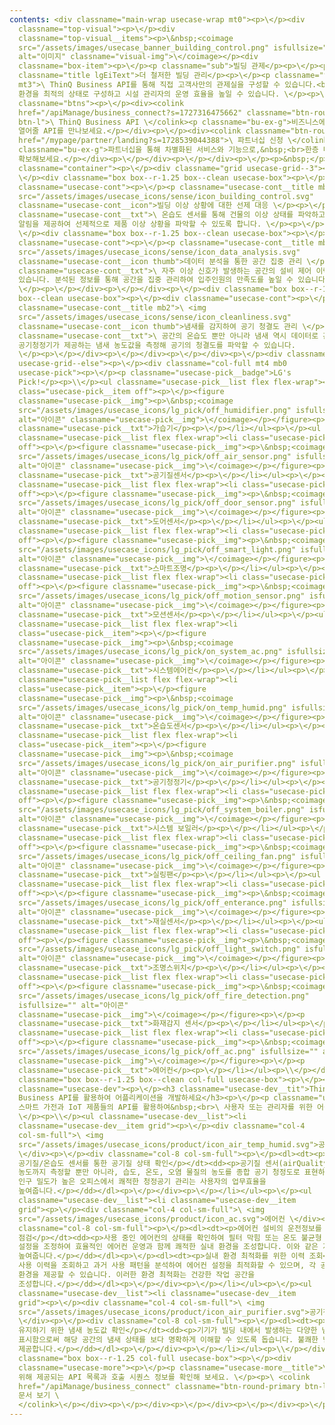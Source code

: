 ```yaml
---
contents: <div classname="main-wrap usecase-wrap mt0"><p>\</p><div
  classname="top-visual"><p>\</p><div
  classname="top-visual__items"><p>\&nbsp;<coimage
  src="/assets/images/usecase_banner_building_control.png" isfullsize=""
  alt="이미지" classname="visual-img">\</coimage></p><div
  classname="box-item"><p>\</p><p classname="sub">빌딩 관제</p><p>\</p><p
  classname="title lgEiText">더 철저한 빌딩 관리</p><p>\</p><p classname="text--light
  mt3">\ ThinQ Business API를 통해 직접 고객사만의 관제실을 구성할 수 있습니다.<br>설계된 맞춤 관제실을 사용해 빌딩
  환경을 최적의 상태로 구성하고 시설 관리자의 운영 효율을 높일 수 있습니다. \</p><p>\</p><div
  classname="btns"><p>\</p><div><colink
  href="/apiManage/business_connect?s=1727316475662" classname="btn-round-black
  btn-l">\ ThinQ Business API \</colink><p classname="bu-ex-g">비즈니스에 새로운 가능성을
  열어줄 API를 만나보세요.</p></div><p>\</p><div><colink classname="btn-round-line btn-l"
  href="/mypage/partner/landing?s=1728539044388">\ 파트너십 신청 \</colink><p
  classname="bu-ex-g">파트너십을 통해 차별화된 서비스와 기능으로,&nbsp;<br>한층 더 강력한 경쟁력을
  확보해보세요.</p></div><p>\</p></div><p>\</p></div><p>\</p><p>&nbsp;</p></div><p>\</p></div><p>\</p><div
  classname="container"><p>\</p><div classname="grid usecase-grid--3"><p>\
  \</p><div classname="box box--r-1.25 box--clean usecase-box"><p>\</p><div
  classname="usecase-cont"><p>\</p><p classname="usecase-cont__title mb2">\ <img
  src="/assets/images/usecase_icons/sense/icon_building_control.svg"
  classname="usecase-cont__icon">빌딩 이상 상황에 대한 선제 대응 \</p><p>\</p><p
  classname="usecase-cont__txt">\ 온습도 센서를 통해 건물의 이상 상태를 파악하고, 문제가 발생하면 빌딩 운영자에게
  알림을 제공하여 선제적으로 제품 이상 상황을 파악할 수 있도록 합니다. \</p><p>\</p></div><p>\</p></div><p>\
  \</p><div classname="box box--r-1.25 box--clean usecase-box"><p>\</p><div
  classname="usecase-cont"><p>\</p><p classname="usecase-cont__title mb2">\ <img
  src="/assets/images/usecase_icons/sense/icon_data_analysis.svg"
  classname="usecase-cont__icon thumb">데이터 분석을 통한 공간 집중 관리 \</p><p>\</p><p
  classname="usecase-cont__txt">\ 자주 이상 신호가 발생하는 공간의 설비 제어 이력을 확인하고 문제를 파악 할 수
  있습니다. 분석된 정보를 통해 공간을 집중 관리하여 입주인원의 만족도를 높일 수 있습니다.
  \</p><p>\</p></div><p>\</p></div><p>\</p><div classname="box box--r-1.25
  box--clean usecase-box"><p>\</p><div classname="usecase-cont"><p>\</p><p
  classname="usecase-cont__title mb2">\ <img
  src="/assets/images/usecase_icons/sense/icon_cleanliness.svg"
  classname="usecase-cont__icon thumb">냄새를 감지하여 공기 청결도 관리 \</p><p>\</p><p
  classname="usecase-cont__txt">\ 공간의 온습도 뿐만 아니라 냄새 역시 데이터로 관리할 수 있습니다. 에어컨,
  공기청정기가 제공하는 냄새 농도값을 측정해 공기의 청결도를 파악할 수 있습니다.
  \</p><p>\</p></div><p>\</p></div><p>\</p></div><p>\</p><div classname="grid
  usecase-grid--else"><p>\</p><div classname="col-full mt4 mb0
  usecase-pick"><p>\</p><p classname="usecase-pick__badge">LG's
  Pick!</p><p>\\</p><ul classname="usecase-pick__list flex flex-wrap"><li
  class="usecase-pick__item off"><p>\</p><figure
  classname="usecase-pick__img"><p>\&nbsp;<coimage
  src="/assets/images/usecase_icons/lg_pick/off_humidifier.png" isfullsize=""
  alt="아이콘" classname="usecase-pick__img">\</coimage></p></figure><p>\</p><p
  classname="usecase-pick__txt">가습기</p><p>\</p></li></ul><p>\</p><ul
  classname="usecase-pick__list flex flex-wrap"><li class="usecase-pick__item
  off"><p>\</p><figure classname="usecase-pick__img"><p>\&nbsp;<coimage
  src="/assets/images/usecase_icons/lg_pick/off_air_sensor.png" isfullsize=""
  alt="아이콘" classname="usecase-pick__img">\</coimage></p></figure><p>\</p><p
  classname="usecase-pick__txt">공기질센서</p><p>\</p></li></ul><p>\</p><ul
  classname="usecase-pick__list flex flex-wrap"><li class="usecase-pick__item
  off"><p>\</p><figure classname="usecase-pick__img"><p>\&nbsp;<coimage
  src="/assets/images/usecase_icons/lg_pick/off_door_sensor.png" isfullsize=""
  alt="아이콘" classname="usecase-pick__img">\</coimage></p></figure><p>\</p><p
  classname="usecase-pick__txt">도어센서</p><p>\</p></li></ul><p>\</p><ul
  classname="usecase-pick__list flex flex-wrap"><li class="usecase-pick__item
  off"><p>\</p><figure classname="usecase-pick__img"><p>\&nbsp;<coimage
  src="/assets/images/usecase_icons/lg_pick/off_smart_light.png" isfullsize=""
  alt="아이콘" classname="usecase-pick__img">\</coimage></p></figure><p>\</p><p
  classname="usecase-pick__txt">스마트조명</p><p>\</p></li></ul><p>\</p><ul
  classname="usecase-pick__list flex flex-wrap"><li class="usecase-pick__item
  off"><p>\</p><figure classname="usecase-pick__img"><p>\&nbsp;<coimage
  src="/assets/images/usecase_icons/lg_pick/off_motion_sensor.png" isfullsize=""
  alt="아이콘" classname="usecase-pick__img">\</coimage></p></figure><p>\</p><p
  classname="usecase-pick__txt">모션센서</p><p>\</p></li></ul><p>\</p><ul
  classname="usecase-pick__list flex flex-wrap"><li
  class="usecase-pick__item"><p>\</p><figure
  classname="usecase-pick__img"><p>\&nbsp;<coimage
  src="/assets/images/usecase_icons/lg_pick/on_system_ac.png" isfullsize=""
  alt="아이콘" classname="usecase-pick__img">\</coimage></p></figure><p>\</p><p
  classname="usecase-pick__txt">시스템에어컨</p><p>\</p></li></ul><p>\</p><ul
  classname="usecase-pick__list flex flex-wrap"><li
  class="usecase-pick__item"><p>\</p><figure
  classname="usecase-pick__img"><p>\&nbsp;<coimage
  src="/assets/images/usecase_icons/lg_pick/on_temp_humid.png" isfullsize=""
  alt="아이콘" classname="usecase-pick__img">\</coimage></p></figure><p>\</p><p
  classname="usecase-pick__txt">온습도센서</p><p>\</p></li></ul><p>\</p><ul
  classname="usecase-pick__list flex flex-wrap"><li
  class="usecase-pick__item"><p>\</p><figure
  classname="usecase-pick__img"><p>\&nbsp;<coimage
  src="/assets/images/usecase_icons/lg_pick/on_air_purifier.png" isfullsize=""
  alt="아이콘" classname="usecase-pick__img">\</coimage></p></figure><p>\</p><p
  classname="usecase-pick__txt">공기청정기</p><p>\</p></li></ul><p>\</p><ul
  classname="usecase-pick__list flex flex-wrap"><li class="usecase-pick__item
  off"><p>\</p><figure classname="usecase-pick__img"><p>\&nbsp;<coimage
  src="/assets/images/usecase_icons/lg_pick/off_system_boiler.png" isfullsize=""
  alt="아이콘" classname="usecase-pick__img">\</coimage></p></figure><p>\</p><p
  classname="usecase-pick__txt">시스템 보일러</p><p>\</p></li></ul><p>\</p><ul
  classname="usecase-pick__list flex flex-wrap"><li class="usecase-pick__item
  off"><p>\</p><figure classname="usecase-pick__img"><p>\&nbsp;<coimage
  src="/assets/images/usecase_icons/lg_pick/off_ceiling_fan.png" isfullsize=""
  alt="아이콘" classname="usecase-pick__img">\</coimage></p></figure><p>\</p><p
  classname="usecase-pick__txt">실링팬</p><p>\</p></li></ul><p>\</p><ul
  classname="usecase-pick__list flex flex-wrap"><li class="usecase-pick__item
  off"><p>\</p><figure classname="usecase-pick__img"><p>\&nbsp;<coimage
  src="/assets/images/usecase_icons/lg_pick/off_enterance.png" isfullsize=""
  alt="아이콘" classname="usecase-pick__img">\</coimage></p></figure><p>\</p><p
  classname="usecase-pick__txt">재실센서</p><p>\</p></li></ul><p>\</p><ul
  classname="usecase-pick__list flex flex-wrap"><li class="usecase-pick__item
  off"><p>\</p><figure classname="usecase-pick__img"><p>\&nbsp;<coimage
  src="/assets/images/usecase_icons/lg_pick/off_light_switch.png" isfullsize=""
  alt="아이콘" classname="usecase-pick__img">\</coimage></p></figure><p>\</p><p
  classname="usecase-pick__txt">조명스위치</p><p>\</p></li></ul><p>\</p><ul
  classname="usecase-pick__list flex flex-wrap"><li class="usecase-pick__item
  off"><p>\</p><figure classname="usecase-pick__img"><p>\&nbsp;<coimage
  src="/assets/images/usecase_icons/lg_pick/off_fire_detection.png"
  isfullsize="" alt="아이콘"
  classname="usecase-pick__img">\</coimage></p></figure><p>\</p><p
  classname="usecase-pick__txt">화재감지 센서</p><p>\</p></li></ul><p>\</p><ul
  classname="usecase-pick__list flex flex-wrap"><li class="usecase-pick__item
  off"><p>\</p><figure classname="usecase-pick__img"><p>\&nbsp;<coimage
  src="/assets/images/usecase_icons/lg_pick/off_ac.png" isfullsize="" alt="아이콘"
  classname="usecase-pick__img">\</coimage></p></figure><p>\</p><p
  classname="usecase-pick__txt">에어컨</p><p>\</p></li></ul><p>\\</p></div><p>\</p><div
  classname="box box--r-1.25 box--clean col-full usecase-box"><p>\</p><div
  classname="usecase-dev"><p>\</p><h3 classname="usecase-dev__tit">ThinQ
  Business API를 활용하여 어플리케이션을 개발하세요</h3><p>\</p><p classname="usecase-dev__txt">\
  스마트 가전과 IoT 제품들의 API를 활용하여&nbsp;<br>\ 사용자 또는 관리자를 위한 어플리케이션을 구성할 수 있습니다.
  \</p><p>\\</p><ul classname="usecase-dev__list"><li
  classname="usecase-dev__item grid"><p>\</p><div classname="col-4
  col-sm-full">\ <img
  src="/assets/images/usecase_icons/product/icon_air_temp_humid.svg">공기질/온습도 센서
  \</div><p>\</p><div classname="col-8 col-sm-full"><p>\</p><dl><dt><p>빌딩 내
  공기질/온습도 센서를 통한 공기질 상태 확인</p></dt><dd><p>공기질 센서(airQualitySensor)는 극초미세먼지(PM1)
  농도까지 측정할 뿐만 아니라, 습도, 온도, 오염 물질의 농도를 종합 공기 청정도로 표현하여 5단계로 나타내어 공기 청정을 자동화 합니다.
  인구 밀도가 높은 오피스에서 쾌적한 청정공기 관리는 사용자의 업무효율을
  높여줍니다.</p></dd></dl><p>\</p></div><p>\</p></li></ul><p>\</p><ul
  classname="usecase-dev__list"><li classname="usecase-dev__item
  grid"><p>\</p><div classname="col-4 col-sm-full">\ <img
  src="/assets/images/usecase_icons/product/icon_ac.svg">에어컨 \</div><p>\</p><div
  classname="col-8 col-sm-full"><p>\</p><dl><dt><p>에어컨 설비의 운전정보를 확인하여 기기 상태
  점검</p></dt><dd><p>사용 중인 에어컨의 상태를 확인하여 필터 막힘 또는 온도 불균형 등의 문제를 조기에 감지하고, 필요에 따라
  설정을 조정하여 효율적인 에어컨 운영과 함께 쾌적한 실내 환경을 조성합니다. 이와 같은 지능형 에어컨 관리는 사용자의 편안함과 업무 집중도를
  높여줍니다.</p></dd></dl><p>\</p><dl><dt><p>실내 환경 최적화를 위한 이력 조회</p></dt><dd><p>에어컨의
  사용 이력을 조회하고 과거 사용 패턴을 분석하여 에어컨 설정을 최적화할 수 있으며, 각 공간에 맞춤형 환경을 제공하여 모두에게 생산적인
  환경을 제공할 수 있습니다. 이러한 환경 최적화는 건강한 작업 공간을
  조성합니다.</p></dd></dl><p>\</p></div><p>\</p></li></ul><p>\</p><ul
  classname="usecase-dev__list"><li classname="usecase-dev__item
  grid"><p>\</p><div classname="col-4 col-sm-full">\ <img
  src="/assets/images/usecase_icons/product/icon_air_purifier.svg">공기청정기
  \</div><p>\</p><div classname="col-8 col-sm-full"><p>\</p><dl><dt><p>청정 공간을
  유지하기 위한 냄새 농도값 확인</p></dt><dd><p>기기가 빌딩 내에서 발생하는 다양한 냄새를 정량적으로 측정하고 5단계로 나누어
  표시함으로써 해당 공간의 냄새 상태를 보다 명확하게 이해할 수 있도록 돕습니다. 불쾌한 냄새를 효과적으로 제거하여 언제나 상쾌한 공간을
  제공합니다.</p></dd></dl><p>\</p></div><p>\</p></li></ul><p>\\</p></div><p>\</p></div><p>\</p><div
  classname="box box--r-1.25 col-full usecase-box"><p>\</p><div
  classname="usecase-more"><p>\</p><p classname="usecase-more__title">\ 디바이스 제어를
  위해 제공되는 API 목록과 호출 시퀀스 정보를 확인해 보세요. \</p><p>\ <colink
  href="/apiManage/business_connect" classname="btn-round-primary btn-l">\ API
  문서 보기 \
  </colink>\</p></div><p>\</p></div><p>\</p></div><p>\</p></div><p>\</p></div>
---
```

